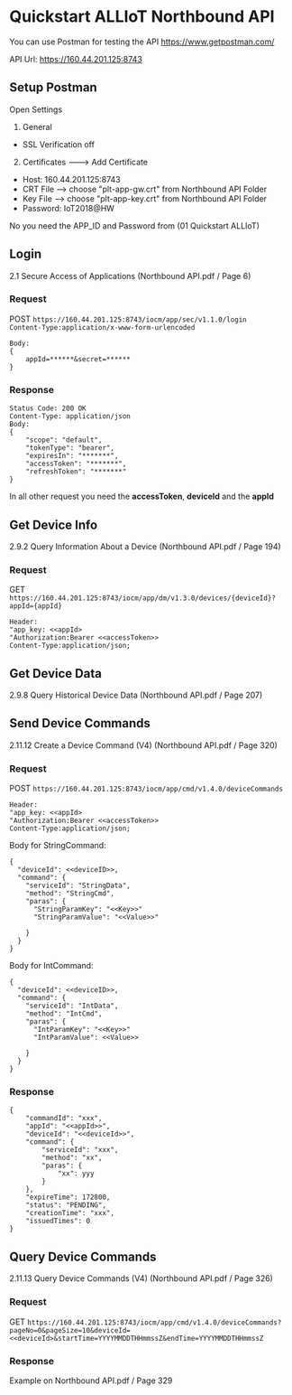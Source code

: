 # Quickstart ALLIoT Northbound API

You can use Postman for testing the API
https://www.getpostman.com/

API Url: https://160.44.201.125:8743

## Setup Postman  
Open Settings  
1. General  
* SSL Verification off  
2. Certificates --->   Add Certificate  
* Host: 160.44.201.125:8743
* CRT File --> choose "plt-app-gw.crt" from Northbound API Folder
* Key File --> choose "plt-app-key.crt" from Northbound API Folder
* Password: IoT2018@HW

No you need the APP_ID and Password from (01 Quickstart ALLIoT)

## Login

2.1 Secure Access of Applications (Northbound API.pdf / Page 6)  
### Request
POST `https://160.44.201.125:8743/iocm/app/sec/v1.1.0/login`  
`Content-Type:application/x-www-form-urlencoded   `
```
Body: 
{ 
    appId=******&secret=****** 
}
```
### Response
```
Status Code: 200 OK   
Content-Type: application/json  
Body: 
{ 
    "scope": "default", 
    "tokenType": "bearer", 
    "expiresIn": "*******", 
    "accessToken": "*******",
    "refreshToken": "*******"
}
```

In all other request you need the **accessToken**, **deviceId** and the **appId** 

## Get Device Info
2.9.2 Query Information About a Device (Northbound API.pdf / Page  194)
### Request
GET `https://160.44.201.125:8743/iocm/app/dm/v1.3.0/devices/{deviceId}?appId={appId}`
```
Header:   
"app_key: <<appId>
"Authorization:Bearer <<accessToken>> 
Content-Type:application/json;
```

## Get Device Data
2.9.8 Query Historical Device Data (Northbound API.pdf / Page 207)


## Send Device Commands
2.11.12 Create a Device Command (V4) (Northbound API.pdf / Page  320)

### Request
POST `https://160.44.201.125:8743/iocm/app/cmd/v1.4.0/deviceCommands`
```
Header:   
"app_key: <<appId>
"Authorization:Bearer <<accessToken>> 
Content-Type:application/json;
```
Body for StringCommand:    
```
{    
  "deviceId": <<deviceID>>,
  "command": {
    "serviceId": "StringData",
    "method": "StringCmd",
    "paras": {
      "StringParamKey": "<<Key>>"
      "StringParamValue": "<<Value>>"
      
    }
  }
}
```

Body for IntCommand:  
```
{    
  "deviceId": <<deviceID>>,
  "command": {
    "serviceId": "IntData",
    "method": "IntCmd",
    "paras": {
      "IntParamKey": "<<Key>>"
      "IntParamValue": <<Value>>
      
    }
  }
}
```

### Response

```
{
    "commandId": "xxx",
    "appId": "<<appId>>",
    "deviceId": "<<deviceId>>",
    "command": {
        "serviceId": "xxx",
        "method": "xx",
        "paras": {
            "xx": yyy
        }
    },
    "expireTime": 172800,
    "status": "PENDING",
    "creationTime": "xxx",
    "issuedTimes": 0
}
```



## Query Device Commands
2.11.13 Query Device Commands (V4)  (Northbound API.pdf / Page  326)

### Request

GET `https://160.44.201.125:8743/iocm/app/cmd/v1.4.0/deviceCommands?pageNo=0&pageSize=10&deviceId=<<deviceId>&startTime=YYYYMMDDTHHmmssZ&endTime=YYYYMMDDTHHmmssZ`

### Response
Example on Northbound API.pdf / Page  329

